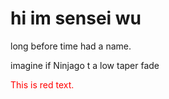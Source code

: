 

<h1>hi im sensei wu</h1>

<p>long before time had a name.</p>
<p>imagine if Ninjago t a low taper fade</p>
<img src="https://encrypted-tbn0.gstatic.com/images?q=tbn:ANd9GcSDMtSdsR5o_vS9jBqOhmCtY_dvE4fJZ0eQYA&amp;s" class="sFlh5c FyHeAf" alt="Mecabricks.com | Ninja|Fortnite" jsname="JuXqh" style="max-width: 1440px; position: absolute; visibility: hidden;" data-ilt="1736855382070">
<p style="color: red;">This is red text.</p>
